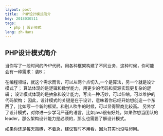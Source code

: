 ```yaml
---
layout: post
title:  PHP设计模式简介
key: 2018030511
tags:
  - php | 设计模式
lang: zh-Hans
---
```


## PHP设计模式简介

当你写了一段时间的PHP代码，用各种框架构建了不同业务，这种时候，你可能会有一种需求：装B；

在编程领域，就这个需求而言，可以从两个点切入,一个是算法，另一个就是设计模式了；
算法体现的是逻辑和数学能力，用更少的代码和资源实现更复杂的逻辑；
设计模式体现的是抽象和设计能力，写出一种巧妙，可以伸缩，可以维护的代码架构；
因此，设计模式的关键是在于设计，意味着你已经开始想创造一个东西了，比如写一个新的框架。和别人吹牛的时候，可以显得智商比较高。
另外学了设计模式，对你进一步学习严谨的语言，比如java很有好处。如果你想当团队的leader，那么架构设计能力是必须的，那么也需要了解设计模式。

如果你还是每天搬砖，不着急，建议暂时不用看，因为其实也没啥卵用。
